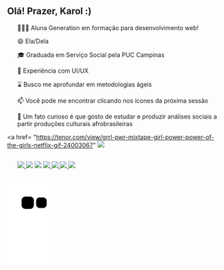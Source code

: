 ## Olá! Prazer, Karol :)


<ul>

  👩🏻‍💻 Aluna Generation em formação para desenvolvimento web!

  😄 Ela/Dela
           
🎓 Graduada em Serviço Social pela PUC Campinas
           
🎨 Experiência com UI/UX
            
⌛ Busco me aprofundar em metodologias ágeis
           
📫 Você pode me encontrar clicando nos ícones da próxima sessão
           
📝 Um fato curioso é que gosto de estudar e produzir análises sociais a partir produções culturais afrobrasileiras</ul>
  
<a href= "https://tenor.com/view/grrl-pwr-mixtape-girl-power-power-of-the-girls-netflix-gif-24003067" <img src="https://tenor.com/view/grrl-pwr-mixtape-girl-power-power-of-the-girls-netflix-gif-24003067">
  
##

</ul>
<ul><a href="https://www.instagram.com/krolynecorol/" target="_blank"><img src="https://img.shields.io/badge/-Instagram-%23E4405F?style=for-the-badge&logo=instagram&logoColor=white" target="_blank"> </a><a href = "mailto:contato@karolyne.corol"> <img src="https://img.shields.io/badge/Gmail-D14836?style=for-the-badge&logo=gmail&logoColor=white" target="_blank"></a> <a href="https://www.linkedin.com/in/karolynescorol/" target="_blank"><img src="https://img.shields.io/badge/-LinkedIn-%230077B5?style=for-the-badge&logo=linkedin&logoColor=white" target="_blank"></a> <a href= "https://wa.me/5519971051856?text=Falar%com%Karolyne"> <img src="https://img.shields.io/badge/WhatsApp-25D366?style=for-the-badge&logo=whatsapp&logoColor=white"> <a href= https://www.behance.net/krolynecorol> <img src= https://img.shields.io/badge/Behance-0054F7?style=for-the-badge&logo=behance&logoColor=white> <a href=https://steamcommunity.com/id/KROUCR> <img src=https://img.shields.io/badge/Steam-000000?style=for-the-badge&logo=steam&logoColor=white> <a href=https://open.spotify.com/user/karolynecorol> <img src=https://img.shields.io/badge/Spotify-1ED760?&style=for-the-badge&logo=spotify&logoColor=white></ul>

##

![Snake animation](https://github.com/kroucr/kroucr/blob/output/github-contribution-grid-snake.svg)
